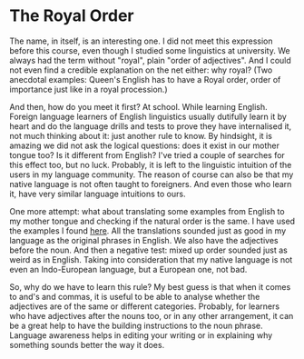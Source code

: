 The Royal Order
===============

The name, in itself, is an interesting one. I did not meet this expression before this course, even though I studied some linguistics at university. We always had the term without "royal", plain "order of adjectives". And I could not even find a credible explanation on the net either: why royal? (Two anecdotal examples: Queen's English has to have a Royal order, order of importance just like in a royal procession.) 

And then, how do you meet it first? At school. While learning English. Foreign language learners of English linguistics usually dutifully learn it by heart and do the language drills and tests to prove they have internalised it, not much thinking about it: just another rule to know. By hindsight, it is amazing we did not ask the logical questions: does it exist in our mother tongue too? Is it different from English? I've tried a couple of searches for this effect too, but no luck. Probably, it is left to the linguistic intuition of the users in my language community. The reason of course can also be that my native language is not often taught to foreigners. And even those who learn it, have very similar language intuitions to ours.

One more attempt: what about translating some examples from English to my mother tongue and checking if the natural order is the same. I have used the examples I found [here](http://grammar.ccc.commnet.edu/grammar/adjective_order.htm). All the translations sounded just as good in my language as the original phrases in English. We also have the adjectives before the noun. And then a negative test: mixed up order sounded just as weird as in English. Taking into consideration that my native language is not even an Indo-European language, but a European one, not bad.

So, why do we have to learn this rule? My best guess is that when it comes to and's and commas, it is useful to be able to analyse whether the adjectives are of the same or different categories. Probably, for learners who have adjectives after the nouns too, or in any other arrangement, it can be a great help to have the building instructions to the noun phrase. Language awareness helps in editing your writing or in explaining why something sounds better the way it does.
